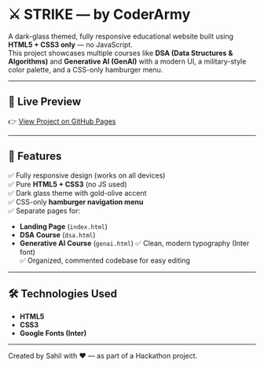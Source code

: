 # ⚔️ STRIKE — by CoderArmy

A dark-glass themed, fully responsive educational website built using **HTML5 + CSS3 only** — no JavaScript.  
This project showcases multiple courses like **DSA (Data Structures & Algorithms)** and **Generative AI (GenAI)** with a modern UI, a military-style color palette, and a CSS-only hamburger menu.

---

## 🚀 Live Preview
👉 [View Project on GitHub Pages](https://codewithsahilshaikh.github.io/STRIKE--Website/)  

---

## 🧩 Features

✅ Fully responsive design (works on all devices)  
✅ Pure **HTML5 + CSS3** (no JS used)  
✅ Dark glass theme with gold-olive accent  
✅ CSS-only **hamburger navigation menu**  
✅ Separate pages for:
- **Landing Page** (`index.html`)
- **DSA Course** (`dsa.html`)
- **Generative AI Course** (`genai.html`)
✅ Clean, modern typography (Inter font)  
✅ Organized, commented codebase for easy editing

---

## 🛠️ Technologies Used

- **HTML5**
- **CSS3**
- **Google Fonts (Inter)**

---

Created by Sahil with ❤️ — as part of a Hackathon project.
